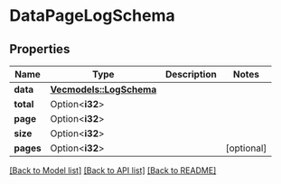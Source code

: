 # DataPageLogSchema

## Properties

Name | Type | Description | Notes
------------ | ------------- | ------------- | -------------
**data** | [**Vec<models::LogSchema>**](LogSchema.md) |  | 
**total** | Option<**i32**> |  | 
**page** | Option<**i32**> |  | 
**size** | Option<**i32**> |  | 
**pages** | Option<**i32**> |  | [optional]

[[Back to Model list]](../README.md#documentation-for-models) [[Back to API list]](../README.md#documentation-for-api-endpoints) [[Back to README]](../README.md)


